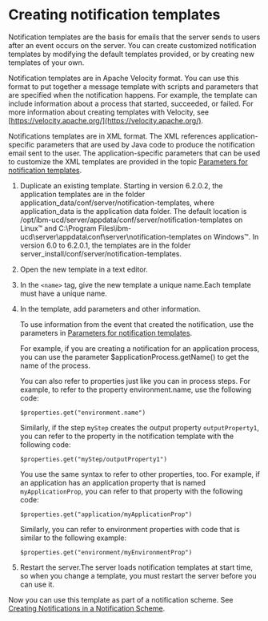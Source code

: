 # Creating notification templates

Notification templates are the basis for emails that the server sends to users after an event occurs on the server. You can create customized notification templates by modifying the default templates provided, or by creating new templates of your own.

Notification templates are in Apache Velocity format. You can use this format to put together a message template with scripts and parameters that are specified when the notification happens. For example, the template can include information about a process that started, succeeded, or failed. For more information about creating templates with Velocity, see [https://velocity.apache.org/](https://velocity.apache.org/).

Notifications templates are in XML format. The XML references application-specific parameters that are used by Java code to produce the notification email sent to the user. The application-specific parameters that can be used to customize the XML templates are provided in the topic [Parameters for notification templates](notification_params.md).

1.   Duplicate an existing template. Starting in version 6.2.0.2, the application templates are in the folder application\_data/conf/server/notification-templates, where application\_data is the application data folder. The default location is /opt/ibm-ucd/server/appdata/conf/server/notification-templates on Linux™ and C:\\Program Files\\ibm-ucd\\server\\appdata\\conf\\server\\notification-templates on Windows™. In version 6.0 to 6.2.0.1, the templates are in the folder server\_install/conf/server/notification-templates.
2.  Open the new template in a text editor.
3.  In the `<name>` tag, give the new template a unique name.Each template must have a unique name.
4.  In the template, add parameters and other information. 

    To use information from the event that created the notification, use the parameters in [Parameters for notification templates](notification_params.md).

    For example, if you are creating a notification for an application process, you can use the parameter $applicationProcess.getName\(\) to get the name of the process.

    You can also refer to properties just like you can in process steps. For example, to refer to the property environment.name, use the following code:

    ```
    $properties.get("environment.name")
    ```

    Similarly, if the step `myStep` creates the output property `outputProperty1`, you can refer to the property in the notification template with the following code:

    ```
    $properties.get("myStep/outputProperty1")
    ```

    You use the same syntax to refer to other properties, too. For example, if an application has an application property that is named `myApplicationProp`, you can refer to that property with the following code:

    ```
    $properties.get("application/myApplicationProp")
    ```

    Similarly, you can refer to environment properties with code that is similar to the following example:

    ```
    $properties.get("environment/myEnvironmentProp")
    ```

5.  Restart the server.The server loads notification templates at start time, so when you change a template, you must restart the server before you can use it.

Now you can use this template as part of a notification scheme. See [Creating Notifications in a Notification Scheme](../../com.ibm.udeploy.doc/topics/notify_create.md).

